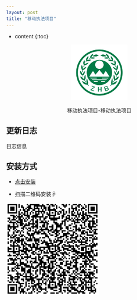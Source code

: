 ```yaml
---
layout: post
title: "移动执法项目"
---
```


* content
{:toc}
<div align="center"> <img alt="icon" src="https://raw.githubusercontent.com/1ilI/TestMyipa_Resource/master/resource/MobileEnforcement/icon.png" width="30%"/> <p>移动执法项目-移动执法项目</p> </div>









## 更新日志

日志信息




## 安装方式

* [点击安装](itms-services://?action=download-manifest&url=https://raw.githubusercontent.com/1ilI/TestMyipa_Resource/master/resource/MobileEnforcement/manifest.plist)


* 扫描二维码安装☟

<img alt="downloadImage" src="https://raw.githubusercontent.com/1ilI/TestMyipa_Resource/master/resource/MobileEnforcement/download.png" width="50%"/>



